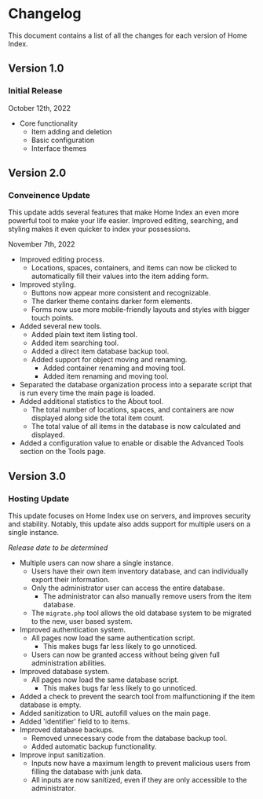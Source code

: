 # Changelog

This document contains a list of all the changes for each version of Home Index.


## Version 1.0

### Initial Release

October 12th, 2022

- Core functionality
    - Item adding and deletion
    - Basic configuration
    - Interface themes


## Version 2.0

### Conveinence Update

This update adds several features that make Home Index an even more powerful tool to make your life easier. Improved editing, searching, and styling makes it even quicker to index your possessions.

November 7th, 2022

- Improved editing process.
    - Locations, spaces, containers, and items can now be clicked to automatically fill their values into the item adding form.
- Improved styling.
    - Buttons now appear more consistent and recognizable.
    - The darker theme contains darker form elements.
    - Forms now use more mobile-friendly layouts and styles with bigger touch points.
- Added several new tools.
    - Added plain text item listing tool.
    - Added item searching tool.
    - Added a direct item database backup tool.
    - Added support for object moving and renaming.
        - Added container renaming and moving tool.
        - Added item renaming and moving tool.
- Separated the database organization process into a separate script that is run every time the main page is loaded.
- Added additional statistics to the About tool.
    - The total number of locations, spaces, and containers are now displayed along side the total item count.
    - The total value of all items in the database is now calculated and displayed.
- Added a configuration value to enable or disable the Advanced Tools section on the Tools page.


## Version 3.0

### Hosting Update

This update focuses on Home Index use on servers, and improves security and stability. Notably, this update also adds support for multiple users on a single instance.

*Release date to be determined*

- Multiple users can now share a single instance.
    - Users have their own item inventory database, and can individually export their information.
    - Only the administrator user can access the entire database.
        - The administrator can also manually remove users from the item database.
    - The `migrate.php` tool allows the old database system to be migrated to the new, user based system.
- Improved authentication system.
    - All pages now load the same authentication script.
        - This makes bugs far less likely to go unnoticed.
    - Users can now be granted access without being given full administration abilities.
- Improved database system.
    - All pages now load the same database script.
        - This makes bugs far less likely to go unnoticed.
- Added a check to prevent the search tool from malfunctioning if the item database is empty.
- Added sanitization to URL autofill values on the main page.
- Added 'identifier' field to to items.
- Improved database backups.
    - Removed unnecessary code from the database backup tool.
    - Added automatic backup functionality.
- Improve input sanitization.
    - Inputs now have a maximum length to prevent malicious users from filling the database with junk data.
    - All inputs are now sanitized, even if they are only accessible to the administrator.
